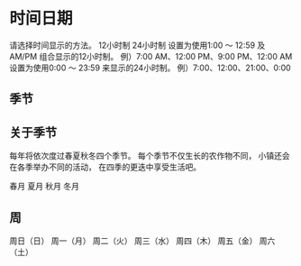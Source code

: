 # 时间日期

请选择时间显示的方法。
12小时制
24小时制
设置为使用1:00 ～ 12:59 及 AM/PM 组合显示的12小时制。
例）7:00 AM、12:00 PM、9:00 PM、12:00 AM
设置为使用0:00 ～ 23:59 来显示的24小时制。
例）7:00、12:00、21:00、0:00

## 季节

## 关于季节

每年将依次度过春夏秋冬四个季节。
每个季节不仅生长的农作物不同，
小镇还会在各季举办不同的活动，
在四季的更迭中享受生活吧。

春月
夏月
秋月
冬月

## 周

周日（日）
周一（月）
周二（火）
周三（水）
周四（木）
周五（金）
周六（土）
